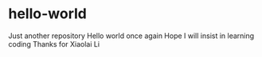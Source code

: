 # hello-world
Just another repository
Hello world once again
Hope I will insist in learning coding
Thanks for Xiaolai Li
